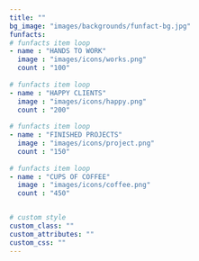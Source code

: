 ```yaml
---
title: ""
bg_image: "images/backgrounds/funfact-bg.jpg"
funfacts:
# funfacts item loop
- name : "HANDS TO WORK"
  image : "images/icons/works.png"
  count : "100"
  
# funfacts item loop
- name : "HAPPY CLIENTS"
  image : "images/icons/happy.png"
  count : "200"
  
# funfacts item loop
- name : "FINISHED PROJECTS"
  image : "images/icons/project.png"
  count : "150"
  
# funfacts item loop
- name : "CUPS OF COFFEE"
  image : "images/icons/coffee.png"
  count : "450"


# custom style
custom_class: "" 
custom_attributes: "" 
custom_css: ""
---
```

